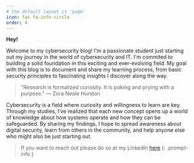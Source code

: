 ```yaml
---
# the default layout is 'page'
icon: fas fa-info-circle
order: 4
---
```


**Hey!**

Welcome to my cybersecurity blog! I'm a passionate student just starting out my journey in the world of cybersecurity and IT. I'm commited to building a solid foundation in this exciting and ever-evolving field. My goal with this blog is to document and share my learning process, from basic security principles to fascinating insights I discover along the way.

> "Research is formalized curiosity. It is poking and prying with a purpose." — Zora Neale Hurston

Cybersecurity is a field where curiosity and willingness to learn are key. Through my studies, I’ve realized that each new concept opens up a world of knowledge about how systems operate and how they can be safeguarded. By sharing my findings, I hope to spread awareness about digital security, learn from others in the community, and help anyone else who might also be just starting out.

> If you want to reach out please do so at my LinkedIn [here](https://www.linkedin.com/in/andrew-adams-894668293/)
{: .prompt-info }
